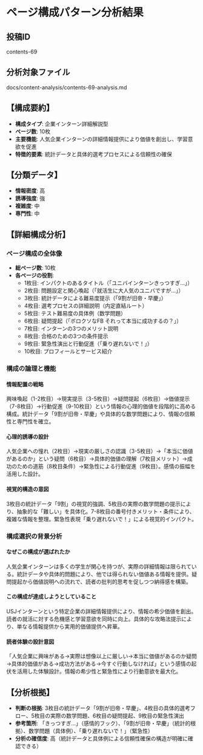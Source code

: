 # ページ構成パターン分析結果

## 投稿ID
contents-69

## 分析対象ファイル
docs/content-analysis/contents-69-analysis.md

## 【構成要約】
- **構成タイプ**: 企業インターン詳細解説型
- **ページ数**: 10枚
- **主要機能**: 人気企業インターンの詳細情報提供により価値を創出し、学習意欲を促進
- **特徴的要素**: 統計データと具体的選考プロセスによる信頼性の確保

## 【分類データ】
- **情報密度**: 高
- **誘導強度**: 強
- **複雑度**: 中
- **専門性**: 中

## 【詳細構成分析】

### ページ構成の全体像
- **総ページ数**: 10枚
- **各ページの役割**:
  - 1枚目: インパクトのあるタイトル（「ユニバインターンきっつすぎ...」）
  - 2枚目: 問題設定と関心喚起（「就活生に大人気のユニバですが...」）
  - 3枚目: 統計データによる難易度提示（「9割が旧帝・早慶」）
  - 4枚目: 選考プロセスの詳細説明（内定直結ルート）
  - 5枚目: テスト難易度の具体例（数学問題）
  - 6枚目: 疑問提起（「ボロクソなFB それって本当に成功するの？」）
  - 7枚目: インターンの3つのメリット説明
  - 8枚目: 合格のための3つの条件提示
  - 9枚目: 緊急性演出と行動促進（「乗り遅れないで！」）
  - 10枚目: プロフィールとサービス紹介

### 構成の論理と機能

#### 情報配置の戦略
興味喚起（1-2枚目）→現実提示（3-5枚目）→疑問提起（6枚目）→価値提示（7-8枚目）→行動促進（9-10枚目）という情報の心理的価値を段階的に高める構成。統計データ「9割が旧帝・早慶」や具体的な数学問題により、情報の信頼性と専門性を確立。

#### 心理的誘導の設計
人気企業への憧れ（2枚目）→現実の厳しさの認識（3-5枚目）→「本当に価値があるのか」という疑問（6枚目）→具体的価値の理解（7枚目メリット）→成功のための道筋（8枚目条件）→緊急性による行動促進（9枚目）。感情の振幅を活用した設計。

#### 視覚的構造の意図
3枚目の統計データ「9割」の視覚的強調、5枚目の実際の数学問題の提示により、抽象的な「難しい」を具体化。7-8枚目の番号付きメリット・条件により、複雑な情報を整理。緊急性表現「乗り遅れないで！」による視覚的インパクト。

### 構成選択の背景分析

#### なぜこの構成が選ばれたか
人気企業インターンは多くの学生が関心を持つが、実際の詳細情報は限られている。統計データや具体的問題により、他では得られない価値ある情報を提供。疑問提起から価値説明への流れで、読者の批判的思考を促しつつ納得感を構築。

#### この構成が達成しようとしていること
USJインターンという特定企業の詳細情報提供により、情報の希少価値を創出。読者の就活に対する危機感と学習意欲を同時に向上。具体的な攻略法提示により、単なる情報提供から実用的価値提供へ昇華。

#### 読者体験の設計意図
「人気企業に興味がある→実際は想像以上に厳しい→本当に価値があるのか疑問→具体的価値がある→成功方法がある→今すぐ行動しなければ」という感情の起伏を活用した体験設計。情報の希少性と緊急性により行動意欲を最大化。

## 【分析根拠】
- **判断の根拠**: 3枚目の統計データ「9割が旧帝・早慶」、4枚目の具体的選考フロー、5枚目の実際の数学問題、6枚目の疑問提起、9枚目の緊急性演出
- **参考箇所**: 「きっつすぎ...」（感情的フック）、「9割が旧帝・早慶」（統計的根拠）、数学問題（具体例）、「乗り遅れないで！」（緊急性）
- **分析の確信度**: 高（統計データと具体例による信頼性確保の構造が明確に確認できる）